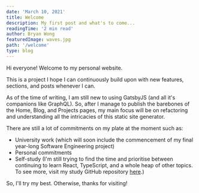 ```yaml
---
date: 'March 10, 2021'
title: Welcome
description: My first post and what's to come...
readingTime: '2 min read'
author: Bryan Wong
featuredImage: waves.jpg
path: '/welcome'
type: blog
---
```


Hi everyone! Welcome to my personal website.

This is a project I hope I can continuously build upon with new features, sections, and posts whenever I can.

As of the time of writing, I am still new to using GatsbyJS (and all it's companions like GraphQL). So, after I manage to publish the barebones of the Home, Blog, and Projects pages, my main focus will be on refactoring and understanding all the intricacies of this static site generator.

There are still a lot of commitments on my plate at the moment such as:

-   University work (which will soon include the commencement of my final year-long Software Engineering project)
-   Personal commitments
-   Self-study (I'm still trying to find the time and prioritise between continuing to learn React, TypeScript, and a whole heap of other topics. To see more, visit my study GitHub repository [here](https://github.com/bryanwyk/learning-front-end).)

So, I'll try my best. Otherwise, thanks for visiting!
